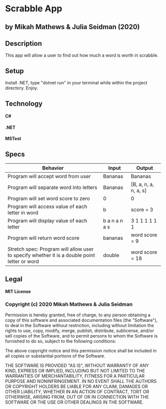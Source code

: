 # Scrabble App

## by Mikah Mathews & Julia Seidman (2020)

## Description

This app will allow a user to find out how much a word is worth in scrabble.

## Setup

Install .NET, type "dotnet run" in your terminal while within the project directory. Enjoy.

## Technology

#### C#
#### .NET
#### MSTest

## Specs

|Behavior|Input|Output|
|-----|-----|-----|
|Program will accept word from user| Bananas| Bananas|
|Program will separate word into letters| Bananas| [B, a, n, a, n, a, s]|
|Program will set word score to zero|0|0|
|Program will access value of each letter in word|b|score = 3|
|Program will display value of each letter | b a n a n a s | 3 1 1 1 1 1 1 |
|Program will return word score|bananas|word score = 9|
|Stretch spec: Program will allow user to specify whether it is a double point letter or word|double| word score = 18|


## Legal

#### MIT License

### Copyright (c) 2020 Mikah Mathews & Julia Seidman

Permission is hereby granted, free of charge, to any person obtaining a copy
of this software and associated documentation files (the "Software"), to deal
in the Software without restriction, including without limitation the rights
to use, copy, modify, merge, publish, distribute, sublicense, and/or sell
copies of the Software, and to permit persons to whom the Software is
furnished to do so, subject to the following conditions:

The above copyright notice and this permission notice shall be included in all
copies or substantial portions of the Software.

THE SOFTWARE IS PROVIDED "AS IS", WITHOUT WARRANTY OF ANY KIND, EXPRESS OR
IMPLIED, INCLUDING BUT NOT LIMITED TO THE WARRANTIES OF MERCHANTABILITY,
FITNESS FOR A PARTICULAR PURPOSE AND NONINFRINGEMENT. IN NO EVENT SHALL THE
AUTHORS OR COPYRIGHT HOLDERS BE LIABLE FOR ANY CLAIM, DAMAGES OR OTHER
LIABILITY, WHETHER IN AN ACTION OF CONTRACT, TORT OR OTHERWISE, ARISING FROM,
OUT OF OR IN CONNECTION WITH THE SOFTWARE OR THE USE OR OTHER DEALINGS IN THE
SOFTWARE.
